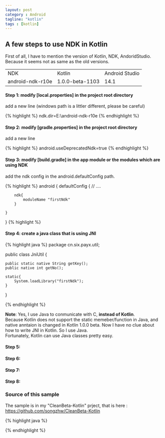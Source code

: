 ```yaml
---
layout: post
category : Android
tagline: "kotlin"
tags : [kotlin]
---
```


## A few steps to use NDK in Kotlin

First of all, I have to mention the version of Kotlin, NDK, AndoridStudio.  Because it seems not as same as the old versions.

<table class="table table-bordered table-striped table-condensed">
    <tr>
        <td> NDK </td>
        <td> Kotlin </td>
        <td> Android Studio </td>
    </tr>
    <tr>
        <td> android-ndk-r10e </td>
        <td> 1.0.0-beta-1103 </td>
        <td> 14.1 </td>
    </tr>
</table>

#### Step 1: modify [local.properties] in the project root directory

add a new line  (windows path is a littler different, please be careful)

{% highlight %}
ndk.dir=E\:\\android-ndk-r10e
{% endhighlight %}


#### Step 2: modify [gradle.properties] in the project root directory

add a new line

{% highlight %}
android.useDeprecatedNdk=true
{% endhighlight %}

#### Step 3:  modify [build.gradle] in the app module or the modules which are using NDK

add the ndk config in the android.defaultConfig path.

{% highlight %}
android {
    defaultConfig {
	    // ....

        ndk{
            moduleName "firstNdk"
        }

    }
}
{% highlight %}

#### Step 4: create a java class that is using JNI




{% highlight java %}
package cn.six.payx.util;

public class JniUtil {

    public static native String getKey();
    public native int getNo();

    static{
        System.loadLibrary("firstNdk");
    }


}

{% endhighlight %}


**Note**: Yes, I use Java to conmunicate with C, **instead of Kotlin**.<br/>
Because Kotlin does not support the static memeber/function in Java, and native anntaion is changed in Kotlin 1.0.0 beta.
Now I have no clue about how to write JNI in Kotlin.  So I use Java.<br/>
Fortunately, Kotlin can use Java classes pretty easy.

#### Step 5:


#### Step 6:


#### Step 7:


#### Step 8:



### Source of this sample
The sample is in my "CleanBeta-Kotlin" prject, that is here :<br/>
<a href="https://github.com/songzhw/CleanBeta-Kotlin">https://github.com/songzhw/CleanBeta-Kotlin</a>

{% highlight java %}

{% endhighlight %}


